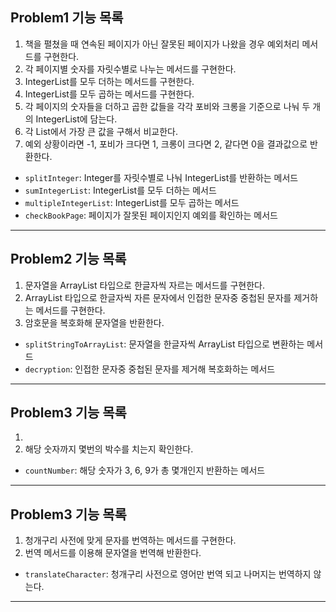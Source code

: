 ## Problem1 기능 목록
1. 책을 펼쳤을 때 연속된 페이지가 아닌 잘못된 페이지가 나왔을 경우 예외처리 메서드를 구현한다.
2. 각 페이지별 숫자를 자릿수별로 나누는 메서드를 구현한다.
3. IntegerList를 모두 더하는 메서드를 구현한다.
4. IntegerList를 모두 곱하는 메서드를 구현한다.
5. 각 페이지의 숫자들을 더하고 곱한 값들을 각각 포비와 크롱을 기준으로 나눠 두 개의 IntegerList에 담는다.
6. 각 List에서 가장 큰 값을 구해서 비교한다.
7. 예외 상황이라면 -1, 포비가 크다면 1, 크롱이 크다면 2, 같다면 0을 결과값으로 반환한다.

- <code>splitInteger</code>: Integer를 자릿수별로 나눠 IntegerList를 반환하는 메서드
- <code>sumIntegerList</code>: IntegerList를 모두 더하는 메서드
- <code>multipleIntegerList</code>: IntegerList를 모두 곱하는 메서드
- <code>checkBookPage</code>: 페이지가 잘못된 페이지인지 예외를 확인하는 메서드

---

## Problem2 기능 목록
1. 문자열을 ArrayList 타입으로 한글자씩 자르는 메서드를 구현한다.
2. ArrayList 타입으로 한글자씩 자른 문자에서 인접한 문자중 중첩된 문자를 제거하는 메서드를 구현한다.
3. 암호문을 복호화해 문자열을 반환한다.

- <code>splitStringToArrayList</code>: 문자열을 한글자씩 ArrayList 타입으로 변환하는 메서드
- <code>decryption</code>: 인접한 문자중 중첩된 문자를 제거해 복호화하는 메서드
---

## Problem3 기능 목록
1. 
2. 해당 숫자까지 몇번의 박수를 치는지 확인한다.

- <code>countNumber</code>: 해당 숫자가 3, 6, 9가 총 몇개인지 반환하는 메서드

---

## Problem3 기능 목록
1. 청개구리 사전에 맞게 문자를 번역하는 메서드를 구현한다.
2. 번역 메서드를 이용해 문자열을 번역해 반환한다.

- <code>translateCharacter</code>: 청개구리 사전으로 영어만 번역 되고 나머지는 번역하지 않는다.

---

